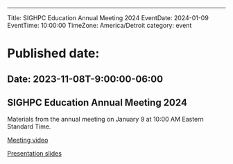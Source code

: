 ----
Title: SIGHPC Education Annual Meeting 2024
EventDate: 2024-01-09
EventTime: 10:00:00
TimeZone: America/Detroit
category: event
# Published date:
Date: 2023-11-08T-9:00:00-06:00
---

## SIGHPC Education Annual Meeting 2024

Materials from the annual meeting on January 9 at 10:00 AM Eastern Standard Time.

[Meeting video](https://youtu.be/FJoJ15n5bMs)

[Presentation slides](annual2024_slides)
